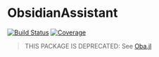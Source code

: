 # ObsidianAssistant

[![Build Status](https://github.com/josePereiro/ObsidianAssistant.jl/actions/workflows/CI.yml/badge.svg?branch=main)](https://github.com/josePereiro/ObsidianAssistant.jl/actions/workflows/CI.yml?query=branch%3Amain)
[![Coverage](https://codecov.io/gh/josePereiro/ObsidianAssistant.jl/branch/main/graph/badge.svg)](https://codecov.io/gh/josePereiro/ObsidianAssistant.jl)

>THIS PACKAGE IS DEPRECATED: See [Oba.jl](https://github.com/josePereiro/O.jl)